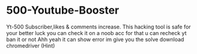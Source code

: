 # 500-Youtube-Booster
Yt-500 Subscriber,likes &amp; comments increase. This hacking tool is safe for your better luck you can check it on a noob acc for that u can recheck yt ban it or not
Ahh yeah it can show error im give you the solve download chromedriver (Hint)
